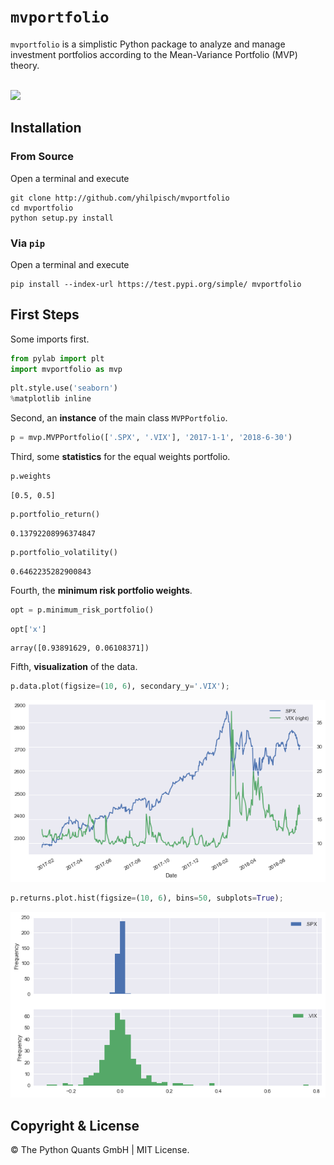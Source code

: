 

# `mvportfolio`

`mvportfolio` is a simplistic Python package to analyze and manage investment portfolios according to the Mean-Variance Portfolio (MVP) theory.

<br>

<img src="http://hilpisch.com/images/finaince_visual_low.png" width="350px"> 

## Installation

### From Source 

Open a terminal and execute

    git clone http://github.com/yhilpisch/mvportfolio
    cd mvportfolio
    python setup.py install

### Via `pip`

Open a terminal and execute

    pip install --index-url https://test.pypi.org/simple/ mvportfolio

## First Steps

Some imports first.


```python
from pylab import plt
import mvportfolio as mvp
```


```python
plt.style.use('seaborn')
%matplotlib inline
```

Second, an **instance** of the main class `MVPPortfolio`.


```python
p = mvp.MVPPortfolio(['.SPX', '.VIX'], '2017-1-1', '2018-6-30')
```

Third, some **statistics** for the equal weights portfolio.


```python
p.weights
```




    [0.5, 0.5]




```python
p.portfolio_return()
```




    0.13792208996374847




```python
p.portfolio_volatility()
```




    0.6462235282900843



Fourth, the **minimum risk portfolio weights**.


```python
opt = p.minimum_risk_portfolio()
```


```python
opt['x']
```




    array([0.93891629, 0.06108371])



Fifth, **visualization** of the data.


```python
p.data.plot(figsize=(10, 6), secondary_y='.VIX');
```


![png](plots/time_series.png)



```python
p.returns.plot.hist(figsize=(10, 6), bins=50, subplots=True);
```


![png](plots/histogram.png)


## Copyright & License

&copy; The Python Quants GmbH | MIT License.
